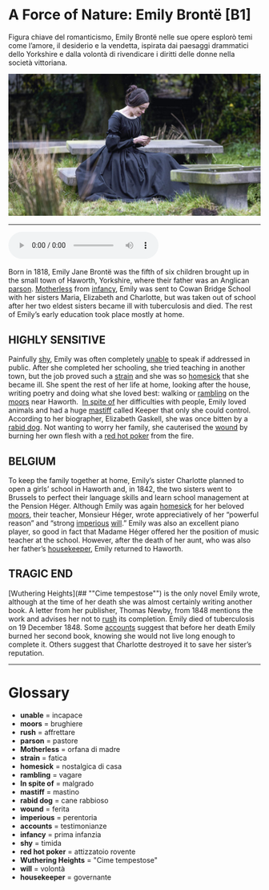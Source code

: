 # A Force of Nature: Emily Brontë   [B1]

Figura chiave del romanticismo, Emily Brontë nelle sue opere esplorò temi come l’amore, il desiderio e la vendetta, ispirata dai paesaggi drammatici dello Yorkshire e dalla volontà di rivendicare i diritti delle donne nella società vittoriana.

![](A%20Force%20of%20Nature%20Emily%20Bront%C3%AB.jpg)

--------------

<div>
<audio controls autoplay>
    <source src="https://raw.githubusercontent.com/dartie/speakup/main/2023-07/A%20Force%20of%20Nature%20Emily%20Bront%C3%AB.mp3" type="audio/mpeg">
</audio>
</div>


Born in 1818, Emily Jane Brontë was the fifth of six children brought up in the small town of Haworth, Yorkshire, where their father was an Anglican [parson](## "pastore"). [Motherless](## "orfana di madre") from [infancy](## "prima infanzia"), Emily was sent to Cowan Bridge School with her sisters Maria, Elizabeth and Charlotte, but was taken out of school after her two eldest sisters became ill with tuberculosis and died. The rest of Emily’s early education took place mostly at home.

## HIGHLY SENSITIVE
Painfully [shy](## "timida"), Emily was often completely [unable](## "incapace") to speak if addressed in public. After she completed her schooling, she tried teaching in another town, but the job proved such a [strain](## "fatica") and she was so [homesick](## "nostalgica di casa") that she became ill. She spent the rest of her life at home, looking after the house, writing poetry and doing what she loved best: walking or [rambling](## "vagare") on the [moors](## "brughiere") near Haworth. 
[In spite of](## "malgrado") her difficulties with people, Emily loved animals and had a huge [mastiff](## "mastino") called Keeper that only she could control. According to her biographer, Elizabeth Gaskell, she was once bitten by a [rabid dog](## "cane rabbioso"). Not wanting to worry her family, she cauterised the [wound](## "ferita") by burning her own flesh with a [red hot poker](## "attizzatoio rovente") from the fire.

## BELGIUM
To keep the family together at home, Emily’s sister Charlotte planned to open a girls’ school in Haworth and, in 1842, the two sisters went to Brussels to perfect their language skills and learn school management at the Pension Héger. Although Emily was again [homesick](## "nostalgica di casa") for her beloved [moors](## "brughiere"), their teacher, Monsieur Héger, wrote appreciatively of her “powerful reason” and “strong [imperious](## "perentoria") [will](## "volontà").” Emily was also an excellent piano player, so good in fact that Madame Héger offered her the position of music teacher at the school. However, after the death of her aunt, who was also her father’s [housekeeper](## "governante"), Emily returned to Haworth.

## TRAGIC END
[Wuthering Heights](## ""Cime tempestose"") is the only novel Emily wrote, although at the time of her death she was almost certainly writing another book. A letter from her publisher, Thomas Newby, from 1848 mentions the work and advises her not to [rush](## "affrettare") its completion. Emily died of tuberculosis on 19 December 1848. Some [accounts](## "testimonianze") suggest that before her death Emily burned her second book, knowing she would not live long enough to complete it. Others suggest that Charlotte destroyed it to save her sister’s reputation.
 

--------------

<div style = "display:block; clear:both; page-break-after:always;"></div>

# Glossary
* **unable** = incapace
* **moors** = brughiere
* **rush** = affrettare
* **parson** = pastore
* **Motherless** = orfana di madre
* **strain** = fatica
* **homesick** = nostalgica di casa
* **rambling** = vagare
* **In spite of** = malgrado
* **mastiff** = mastino
* **rabid dog** = cane rabbioso
* **wound** = ferita
* **imperious** = perentoria
* **accounts** = testimonianze
* **infancy** = prima infanzia
* **shy** = timida
* **red hot poker** = attizzatoio rovente
* **Wuthering Heights** = "Cime tempestose"
* **will** = volontà
* **housekeeper** = governante
